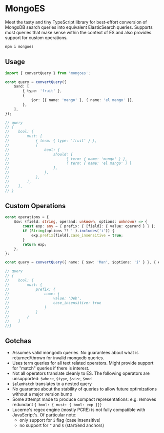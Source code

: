 # MongoES

Meet the tasty and tiny TypeScript library for best-effort conversion of MongoDB search queries into equivalent ElasticSearch queries.
Supports most queries that make sense within the context of ES and also provides support for custom operations.

```sh
npm i mongoes
```

## Usage

```ts
import { convertQuery } from 'mongoes';

const query = convertQuery({
    $and: [
        { type: 'fruit' },
        {
            $or: [{ name: 'mango' }, { name: 'el mango' }],
        },
    ],
});

// query
// {
//    bool: {
//        must: [
//            { term: { type: 'fruit' } },
//            {
//                bool: {
//                    should: [
//                          { term: { name: 'mango' } },
//                          { term: { name: 'el mango' } }
//                    ],
//                },
//            },
//        ],
//    },
// }
```

## Custom Operations

```ts
const operations = {
    $sw: (field: string, operand: unknown, options: unknown) => {
        const exp: any = { prefix: { [field]: { value: operand } } };
        if (String(options ?? '').includes('i')) {
            exp.prefix[field].case_insensitive = true;
        }
        return exp;
    },
};

const query = convertQuery({ name: { $sw: 'Man', $options: 'i' } }, { operations });

// query
// {
//    bool: {
//        must: {
//            prefix: {
//                name: {
//                    value: 'Deb',
//                    case_insensitive: true
//                }
//            }
//        }
//    }
//}
```

## Gotchas

-   Assumes valid mongodb queries. No guarantees about what is returned/thrown for invalid mongodb queries.
-   Uses term queries for all text related operators. Might provide support for "match" queries if there is interest.
-   Not all operators translate cleanly to ES. The following operators are unsupported: `$where`, `$type`, `$size`, `$mod`
-   `$elemMatch` translates to a nested query
-   No guarantee about the stability of queries to allow future optimizations without a major version bump
-   Some attempt made to produce compact representations: e.g. removes redundant `{ bool: { must: { bool: exp }}}`
-   Lucerne's regex engine (mostly PCRE) is not fully compatible with JavaScript's. Of particular note:
    -   only support for `i` flag (case insensitive)
    -   no support for `^` and `$` (start/end anchors)
